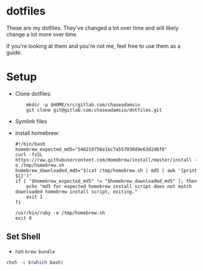 # dotfiles

These are my dotfiles. They've changed a lot over time and will likely change a lot more over time.

If you're looking at them and you're not me, feel free to use them as a guide.

# Setup

- Clone dotfiles:

  ```console
      mkdir -p $HOME/src/gitlab.com/chaseadamsio
      git clone git@gitlab.com:chaseadamsio/dotfiles.git
  ```

- Symlink files

- Install homebrew:

  ```console
  #!/bin/bash
  homebrew_expected_md5="546219756e1bc7a557030d9e63d2d6f0"
  curl -fsSL https://raw.githubusercontent.com/Homebrew/install/master/install -o /tmp/homebrew.sh
  homebrew_downloaded_md5="$(cat /tmp/homebrew.sh | md5 | awk '{print $1}')"
  if [ "$homebrew_expected_md5" != "$homebrew_downloaded_md5" ]; then
      echo "md5 for expected homebrew install script does not match downloaded homebrew install script, exiting."
      exit 1
  fi

  /usr/bin/ruby -e /tmp/homebrew.sh
  exit 0
  ```

## Set Shell

- run `brew bundle`

```sh
chsh -s $(which bash)
```
